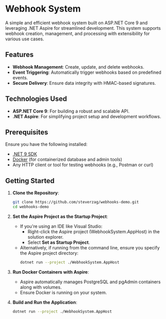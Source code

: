 # Webhook System

A simple and efficient webhook system built on ASP.NET Core 9 and leveraging .NET Aspire for streamlined development. This system supports webhook creation, management, and processing with extensibility for various use cases.

## Features

- **Webhook Management**: Create, update, and delete webhooks.
- **Event Triggering**: Automatically trigger webhooks based on predefined events.
- **Secure Delivery**: Ensure data integrity with HMAC-based signatures.

## Technologies Used

- **ASP.NET Core 9**: For building a robust and scalable API.
- **.NET Aspire**: For simplifying project setup and development workflows.

## Prerequisites

Ensure you have the following installed:

- [.NET 9 SDK](https://dotnet.microsoft.com/download/dotnet/9.0)
- [Docker](https://www.docker.com/) (for containerized database and admin tools)
- Any HTTP client or tool for testing webhooks (e.g., Postman or curl)

## Getting Started

1. **Clone the Repository**:
   ```bash
   git clone https://github.com/steverzag/webhooks-demo.git
   cd webhooks-demo

2. **Set the Aspire Project as the Startup Project**:
   - If you're using an IDE like Visual Studio:
     - Right-click the Aspire project (WebhookSystem.AppHost) in the solution explorer.
     - Select **Set as Startup Project**.
   - Alternatively, if running from the command line, ensure you specify the Aspire project directory:
     ```bash
     dotnet run --project ./WebhookSystem.AppHost
     ```

3. **Run Docker Containers with Aspire**:
   - Aspire automatically manages PostgreSQL and pgAdmin containers along with volumes.
   - Ensure Docker is running on your system.

4. **Build and Run the Application**:
   ```bash
   dotnet run --project ./WebhookSystem.AppHost
